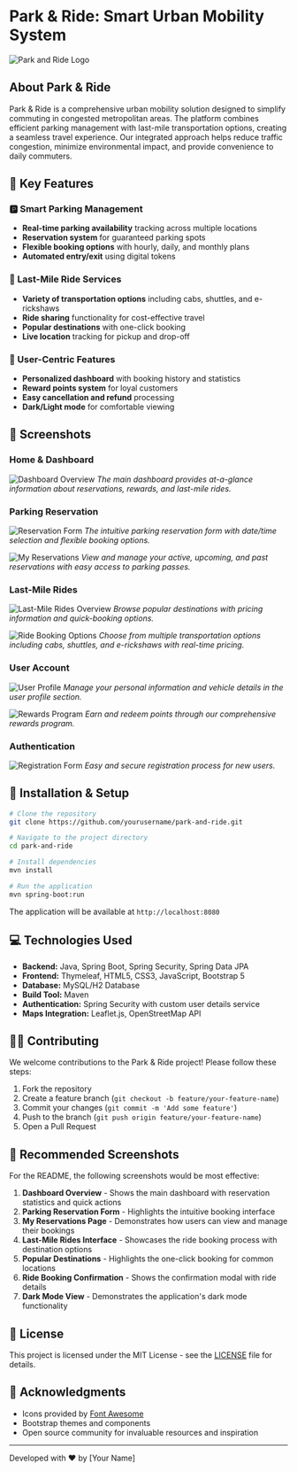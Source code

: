 # Park & Ride: Smart Urban Mobility System

![Park and Ride Logo](docs/images/logo.png)

## About Park & Ride

Park & Ride is a comprehensive urban mobility solution designed to simplify commuting in congested metropolitan areas. The platform combines efficient parking management with last-mile transportation options, creating a seamless travel experience. Our integrated approach helps reduce traffic congestion, minimize environmental impact, and provide convenience to daily commuters.

## 🌟 Key Features

### 🅿️ Smart Parking Management
- **Real-time parking availability** tracking across multiple locations
- **Reservation system** for guaranteed parking spots
- **Flexible booking options** with hourly, daily, and monthly plans
- **Automated entry/exit** using digital tokens

### 🚗 Last-Mile Ride Services
- **Variety of transportation options** including cabs, shuttles, and e-rickshaws
- **Ride sharing** functionality for cost-effective travel
- **Popular destinations** with one-click booking
- **Live location** tracking for pickup and drop-off

### 👤 User-Centric Features
- **Personalized dashboard** with booking history and statistics
- **Reward points system** for loyal customers
- **Easy cancellation and refund** processing
- **Dark/Light mode** for comfortable viewing

## 📸 Screenshots

### Home & Dashboard
![Dashboard Overview](docs/images/screenshots/dashboard.png)
*The main dashboard provides at-a-glance information about reservations, rewards, and last-mile rides.*

### Parking Reservation
![Reservation Form](docs/images/screenshots/reservation_form.png)
*The intuitive parking reservation form with date/time selection and flexible booking options.*

![My Reservations](docs/images/screenshots/my_reservations.png)
*View and manage your active, upcoming, and past reservations with easy access to parking passes.*

### Last-Mile Rides
![Last-Mile Rides Overview](docs/images/screenshots/lastmile_overview.png)
*Browse popular destinations with pricing information and quick-booking options.*

![Ride Booking Options](docs/images/screenshots/ride_booking.png)
*Choose from multiple transportation options including cabs, shuttles, and e-rickshaws with real-time pricing.*

### User Account
![User Profile](docs/images/screenshots/user_profile.png)
*Manage your personal information and vehicle details in the user profile section.*

![Rewards Program](docs/images/screenshots/rewards.png)
*Earn and redeem points through our comprehensive rewards program.*

### Authentication
![Registration Form](docs/images/screenshots/registration.png)
*Easy and secure registration process for new users.*

## 🔧 Installation & Setup

```bash
# Clone the repository
git clone https://github.com/yourusername/park-and-ride.git

# Navigate to the project directory
cd park-and-ride

# Install dependencies
mvn install

# Run the application
mvn spring-boot:run
```

The application will be available at `http://localhost:8080`

## 💻 Technologies Used

- **Backend:** Java, Spring Boot, Spring Security, Spring Data JPA
- **Frontend:** Thymeleaf, HTML5, CSS3, JavaScript, Bootstrap 5
- **Database:** MySQL/H2 Database
- **Build Tool:** Maven
- **Authentication:** Spring Security with custom user details service
- **Maps Integration:** Leaflet.js, OpenStreetMap API

## 👨‍💻 Contributing

We welcome contributions to the Park & Ride project! Please follow these steps:

1. Fork the repository
2. Create a feature branch (`git checkout -b feature/your-feature-name`)
3. Commit your changes (`git commit -m 'Add some feature'`)
4. Push to the branch (`git push origin feature/your-feature-name`)
5. Open a Pull Request

## 📝 Recommended Screenshots

For the README, the following screenshots would be most effective:

1. **Dashboard Overview** - Shows the main dashboard with reservation statistics and quick actions
2. **Parking Reservation Form** - Highlights the intuitive booking interface
3. **My Reservations Page** - Demonstrates how users can view and manage their bookings
4. **Last-Mile Rides Interface** - Showcases the ride booking process with destination options
5. **Popular Destinations** - Highlights the one-click booking for common locations
6. **Ride Booking Confirmation** - Shows the confirmation modal with ride details
7. **Dark Mode View** - Demonstrates the application's dark mode functionality

## 📄 License

This project is licensed under the MIT License - see the [LICENSE](LICENSE) file for details.

## 🙏 Acknowledgments

- Icons provided by [Font Awesome](https://fontawesome.com/)
- Bootstrap themes and components
- Open source community for invaluable resources and inspiration

---

Developed with ❤️ by [Your Name] 